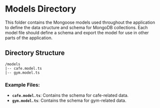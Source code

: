 # Models Directory

This folder contains the Mongoose models used throughout the application to define the data structure and schema for MongoDB collections. Each model file should define a schema and export the model for use in other parts of the application.

## Directory Structure

```
/models
|-- cafe.model.ts
|-- gym.model.ts
```

### Example Files:

- **`cafe.model.ts`**: Contains the schema for cafe-related data.
- **`gym.model.ts`**: Contains the schema for gym-related data.
